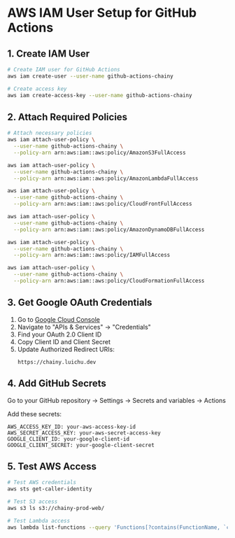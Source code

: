 # AWS IAM User Setup for GitHub Actions

## 1. Create IAM User

```bash
# Create IAM user for GitHub Actions
aws iam create-user --user-name github-actions-chainy

# Create access key
aws iam create-access-key --user-name github-actions-chainy
```

## 2. Attach Required Policies

```bash
# Attach necessary policies
aws iam attach-user-policy \
  --user-name github-actions-chainy \
  --policy-arn arn:aws:iam::aws:policy/AmazonS3FullAccess

aws iam attach-user-policy \
  --user-name github-actions-chainy \
  --policy-arn arn:aws:iam::aws:policy/AmazonLambdaFullAccess

aws iam attach-user-policy \
  --user-name github-actions-chainy \
  --policy-arn arn:aws:iam::aws:policy/CloudFrontFullAccess

aws iam attach-user-policy \
  --user-name github-actions-chainy \
  --policy-arn arn:aws:iam::aws:policy/AmazonDynamoDBFullAccess

aws iam attach-user-policy \
  --user-name github-actions-chainy \
  --policy-arn arn:aws:iam::aws:policy/IAMFullAccess

aws iam attach-user-policy \
  --user-name github-actions-chainy \
  --policy-arn arn:aws:iam::aws:policy/CloudFormationFullAccess
```

## 3. Get Google OAuth Credentials

1. Go to [Google Cloud Console](https://console.cloud.google.com/)
2. Navigate to "APIs & Services" → "Credentials"
3. Find your OAuth 2.0 Client ID
4. Copy Client ID and Client Secret
5. Update Authorized Redirect URIs:
   ```
   https://chainy.luichu.dev
   ```

## 4. Add GitHub Secrets

Go to your GitHub repository → Settings → Secrets and variables → Actions

Add these secrets:

```
AWS_ACCESS_KEY_ID: your-aws-access-key-id
AWS_SECRET_ACCESS_KEY: your-aws-secret-access-key
GOOGLE_CLIENT_ID: your-google-client-id
GOOGLE_CLIENT_SECRET: your-google-client-secret
```

## 5. Test AWS Access

```bash
# Test AWS credentials
aws sts get-caller-identity

# Test S3 access
aws s3 ls s3://chainy-prod-web/

# Test Lambda access
aws lambda list-functions --query 'Functions[?contains(FunctionName, `chainy-prod`)]'
```

